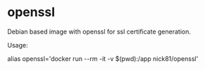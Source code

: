openssl
=======

Debian based image with openssl for ssl certificate generation.

Usage:

alias openssl='docker run --rm -it -v $(pwd):/app nick81/openssl'
